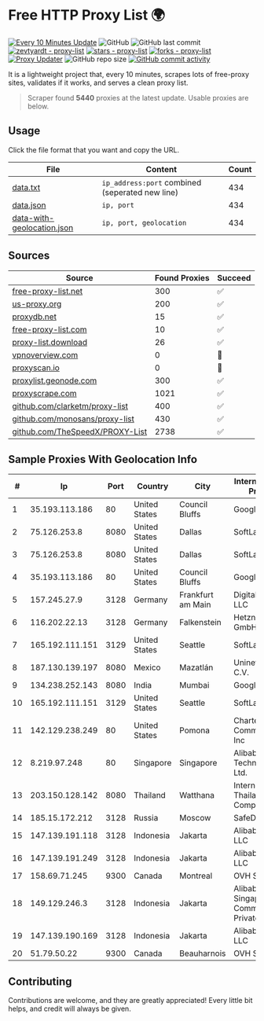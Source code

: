 
# Free HTTP Proxy List 🌍

[![Every 10 Minutes Update](https://github.com/mertguvencli/http-proxy-list/actions/workflows/main.yml/badge.svg?branch=main)](https://github.com/mertguvencli/http-proxy-list/actions/workflows/main.yml)
![GitHub](https://img.shields.io/github/license/mertguvencli/http-proxy-list)
![GitHub last commit](https://img.shields.io/github/last-commit/mertguvencli/http-proxy-list)
[![zevtyardt - proxy-list](https://img.shields.io/static/v1?label=zevtyardt&message=proxy-list&color=blue&logo=github)](https://github.com/zevtyardt/proxy-list "Go to GitHub repo")
[![stars - proxy-list](https://img.shields.io/github/stars/zevtyardt/proxy-list?style=social)](https://github.com/zevtyardt/proxy-list)
[![forks - proxy-list](https://img.shields.io/github/forks/zevtyardt/proxy-list?style=social)](https://github.com/zevtyardt/proxy-list)
[![Proxy Updater](https://github.com/zevtyardt/proxy-list/workflows/Proxy%20Updater/badge.svg)](https://github.com/zevtyardt/proxy-list/actions?query=workflow:"Proxy+Updater")
![GitHub repo size](https://img.shields.io/github/repo-size/zevtyardt/proxy-list)
[![GitHub commit activity](https://img.shields.io/github/commit-activity/m/zevtyardt/proxy-list?logo=commits)](https://github.com/zevtyardt/proxy-list/commits/main)

It is a lightweight project that, every 10 minutes, scrapes lots of free-proxy sites, validates if it works, and serves a clean proxy list.

> Scraper found **5440** proxies at the latest update. Usable proxies are below.

## Usage

Click the file format that you want and copy the URL.

|File|Content|Count|
|----|-------|-----|
|[data.txt](https://raw.githubusercontent.com/mertguvencli/http-proxy-list/main/proxy-list/data.txt)|`ip_address:port` combined (seperated new line)|434|
|[data.json](https://raw.githubusercontent.com/mertguvencli/http-proxy-list/main/proxy-list/data.json)|`ip, port`|434|
|[data-with-geolocation.json](https://raw.githubusercontent.com/mertguvencli/http-proxy-list/main/proxy-list/data-with-geolocation.json)|`ip, port, geolocation`|434|

## Sources

|Source|Found Proxies|Succeed|
|------|-------------|-------|
|[free-proxy-list.net](https://free-proxy-list.net)|300|✅|
|[us-proxy.org](https://www.us-proxy.org)|200|✅|
|[proxydb.net](http://proxydb.net)|15|✅|
|[free-proxy-list.com](https://free-proxy-list.com/?page=&port=&type%5B%5D=http&type%5B%5D=https&up_time=0&search=Search)|10|✅|
|[proxy-list.download](https://www.proxy-list.download/HTTP)|26|✅|
|[vpnoverview.com](https://vpnoverview.com/privacy/anonymous-browsing/free-proxy-servers)|0|🚫|
|[proxyscan.io](https://www.proxyscan.io)|0|🚫|
|[proxylist.geonode.com](https://proxylist.geonode.com/api/proxy-list?limit=300&page=1&sort_by=lastChecked&sort_type=desc&protocols=http,https)|300|✅|
|[proxyscrape.com](https://api.proxyscrape.com/v2/?request=displayproxies&protocol=http&timeout=10000&country=all&ssl=all&anonymity=all)|1021|✅|
|[github.com/clarketm/proxy-list](https://raw.githubusercontent.com/clarketm/proxy-list/master/proxy-list-raw.txt)|400|✅|
|[github.com/monosans/proxy-list](https://raw.githubusercontent.com/monosans/proxy-list/main/proxies/http.txt)|430|✅|
|[github.com/TheSpeedX/PROXY-List](https://raw.githubusercontent.com/TheSpeedX/PROXY-List/master/http.txt)|2738|✅|


## Sample Proxies With Geolocation Info

|#|Ip|Port|Country|City|Internet Service Provider|
|-|--|----|-------|----|-------------------------|
|1|35.193.113.186|80|United States|Council Bluffs|Google LLC|
|2|75.126.253.8|8080|United States|Dallas|SoftLayer|
|3|75.126.253.8|8080|United States|Dallas|SoftLayer|
|4|35.193.113.186|80|United States|Council Bluffs|Google LLC|
|5|157.245.27.9|3128|Germany|Frankfurt am Main|DigitalOcean, LLC|
|6|116.202.22.13|3128|Germany|Falkenstein|Hetzner Online GmbH|
|7|165.192.111.151|3129|United States|Seattle|SoftLayer|
|8|187.130.139.197|8080|Mexico|Mazatlán|Uninet S.A. de C.V.|
|9|134.238.252.143|8080|India|Mumbai|Google LLC|
|10|165.192.111.151|3129|United States|Seattle|SoftLayer|
|11|142.129.238.249|80|United States|Pomona|Charter Communications Inc|
|12|8.219.97.248|80|Singapore|Singapore|Alibaba (US) Technology Co., Ltd.|
|13|203.150.128.142|8080|Thailand|Watthana|Internet Thailand Company Ltd|
|14|185.15.172.212|3128|Russia|Moscow|SafeData LLC|
|15|147.139.191.118|3128|Indonesia|Jakarta|Alibaba.com LLC|
|16|147.139.191.249|3128|Indonesia|Jakarta|Alibaba.com LLC|
|17|158.69.71.245|9300|Canada|Montreal|OVH SAS|
|18|149.129.246.3|3128|Indonesia|Jakarta|Alibaba.com Singapore E-Commerce Private Limited|
|19|147.139.190.169|3128|Indonesia|Jakarta|Alibaba.com LLC|
|20|51.79.50.22|9300|Canada|Beauharnois|OVH SAS|



## Contributing

Contributions are welcome, and they are greatly appreciated! Every
little bit helps, and credit will always be given.

